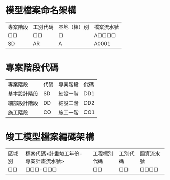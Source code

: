 # 模型檔案命名架構

|   |   |   |   |
|---|---|---|---|
|專案階段|工別代碼|基地（棟）別|檔案流水號|
|□□|□□|□|A□□□□|
|SD|AR|A|A0001|

# 專案階段代碼

|   |   |   |   |
|---|---|---|---|
|專案階段|代碼|專案階段|代碼|
|基本設計階段|SD|細設一階|DD1|
|細部設計階段|DD|細設二階|DD2|
|施工階段|CO|施工一階|CO1|

# 竣工模型檔案編碼架構

|     |                      |        |      |       |
| --- | -------------------- | ------ | ---- | ----- |
| 區域別 | 標案代碼<計畫竣工年份-專案計畫流水號> | 工程標別代碼 | 工別代碼 | 圖資流水號 |
| □□  | □□□-□□□              | □□     | □□   | □□□□  |